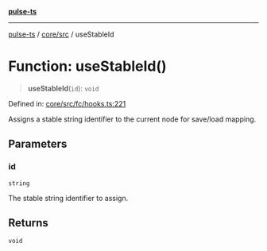 [**pulse-ts**](../../../README.md)

***

[pulse-ts](../../../README.md) / [core/src](../README.md) / useStableId

# Function: useStableId()

> **useStableId**(`id`): `void`

Defined in: [core/src/fc/hooks.ts:221](https://github.com/jlehett/pulse-ts/blob/95f7e0ab0aafbcd2aad691251c554317b3dfe19c/packages/core/src/fc/hooks.ts#L221)

Assigns a stable string identifier to the current node for save/load mapping.

## Parameters

### id

`string`

The stable string identifier to assign.

## Returns

`void`
